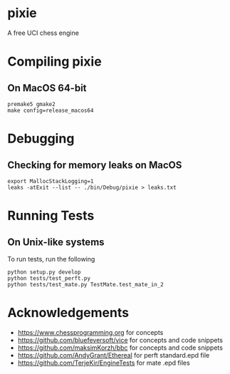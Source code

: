 # pixie
A free UCI chess engine

# Compiling pixie
## On MacOS 64-bit

```
premake5 gmake2
make config=release_macos64
```

# Debugging
## Checking for memory leaks on MacOS
```
export MallocStackLogging=1
leaks -atExit --list -- ./bin/Debug/pixie > leaks.txt
```

# Running Tests
## On Unix-like systems

To run tests, run the following

```
python setup.py develop
python tests/test_perft.py
python tests/test_mate.py TestMate.test_mate_in_2
```

# Acknowledgements
- https://www.chessprogramming.org for concepts
- https://github.com/bluefeversoft/vice for concepts and code snippets
- https://github.com/maksimKorzh/bbc for concepts and code snippets
- https://github.com/AndyGrant/Ethereal for perft standard.epd file
- https://github.com/TerjeKir/EngineTests for mate .epd files
